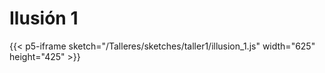 # Ilusión 1

{{< p5-iframe sketch="/Talleres/sketches/taller1/illusion_1.js" width="625" height="425" >}}